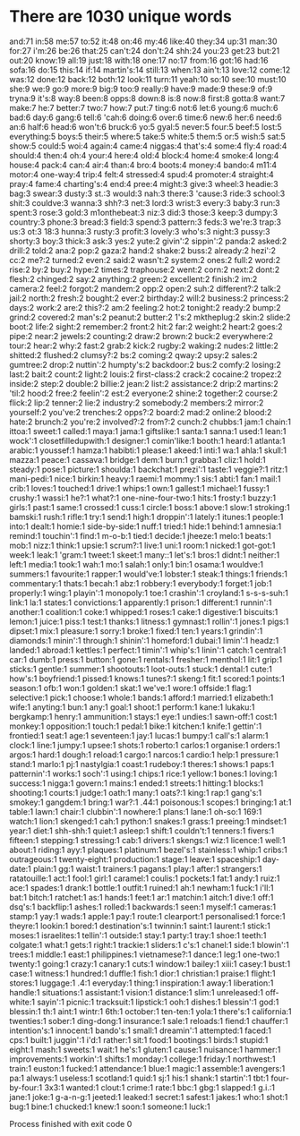 # There are 1030 unique words
and:71
in:58
me:57
to:52
it:48
on:46
my:46
like:40
they:34
up:31
man:30
for:27
i'm:26
be:26
that:25
can't:24
don't:24
shh:24
you:23
get:23
but:21
out:20
know:19
all:19
just:18
with:18
one:17
no:17
from:16
got:16
had:16
sofa:16
do:15
this:14
if:14
martin's:14
still:13
when:13
ain't:13
love:12
come:12
was:12
done:12
back:12
both:12
look:11
turn:11
yeah:10
so:10
see:10
must:10
she:9
we:9
go:9
more:9
big:9
too:9
really:9
have:9
made:9
these:9
of:9
tryna:9
it's:8
way:8
been:8
opps:8
down:8
is:8
now:8
first:8
gotta:8
want:7
make:7
he:7
better:7
two:7
how:7
put:7
ting:6
not:6
let:6
young:6
much:6
bad:6
day:6
gang:6
tell:6
'cah:6
doing:6
over:6
time:6
new:6
her:6
need:6
an:6
half:6
head:6
won't:6
bruck:6
yo:5
gyal:5
never:5
four:5
beef:5
lost:5
everything:5
boys:5
their:5
where:5
take:5
white:5
them:5
or:5
wish:5
sat:5
show:5
could:5
woi:4
again:4
came:4
niggas:4
that's:4
some:4
fly:4
road:4
should:4
then:4
oh:4
your:4
here:4
old:4
block:4
home:4
smoke:4
long:4
house:4
pack:4
can:4
air:4
than:4
bro:4
boots:4
money:4
bando:4
m11:4
motor:4
one-way:4
trip:4
felt:4
stressed:4
spud:4
promoter:4
straight:4
pray:4
fame:4
charting's:4
end:4
pree:4
might:3
give:3
wheel:3
headie:3
bag:3
swear:3
dusty:3
st.:3
would:3
nah:3
there:3
'cause:3
ride:3
school:3
shit:3
couldve:3
wanna:3
shh?:3
net:3
lord:3
wrist:3
every:3
baby:3
run:3
spent:3
rose:3
gold:3
m1onthebeat:3
niz:3
did:3
those:3
keep:3
dumpy:3
country:3
phone:3
bread:3
field:3
spend:3
pattern:3
feds:3
we're:3
trap:3
us:3
ot:3
18:3
hunna:3
rusty:3
profit:3
lovely:3
who's:3
night:3
pussy:3
shorty:3
boy:3
thick:3
ask:3
yes:2
yute:2
givin':2
sippin':2
panda:2
asked:2
drill:2
told:2
ana:2
pop:2
gaza:2
hand:2
shake:2
buss:2
already:2
hezi':2
cc:2
me?:2
turned:2
even:2
said:2
wasn't:2
system:2
ones:2
full:2
word:2
rise:2
by:2
buy:2
hype:2
times:2
traphouse:2
went:2
corn:2
next:2
dont:2
flesh:2
chinged:2
say:2
anything:2
green:2
excellent:2
finish:2
im:2
camera:2
feel:2
forgot:2
mandem:2
opp:2
open:2
suh:2
different?:2
talk:2
jail:2
north:2
fresh:2
bought:2
ever:2
birthday:2
will:2
business:2
princess:2
days:2
work:2
are:2
this?:2
am:2
feeling:2
hot:2
tonight:2
ready:2
bump:2
grind:2
covered:2
man's:2
peanut:2
butter:2
1's:2
mktheplug:2
skin:2
slide:2
boot:2
life:2
sight:2
remember:2
front:2
hit:2
far:2
weight:2
heart:2
goes:2
pipe:2
near:2
jewels:2
counting:2
draw:2
brown:2
buck:2
everywhere:2
tour:2
hear:2
why:2
fast:2
grab:2
kick:2
rugby:2
waking:2
nudes:2
little:2
shitted:2
flushed:2
clumsy?:2
bs:2
coming:2
qway:2
upsy:2
sales:2
gumtree:2
drop:2
nuttin':2
humpty's:2
backdoor:2
bus:2
comfy:2
losing:2
last:2
bait:2
count:2
light:2
louis:2
first-class:2
crack:2
cocaine:2
tropez:2
inside:2
step:2
double:2
billie:2
jean:2
list:2
assistance:2
drip:2
martins:2
'til:2
hood:2
free:2
feelin':2
est:2
everyone:2
shine:2
together:2
course:2
flick:2
lip:2
tenner:2
lie:2
industry:2
somebody:2
members:2
mirror:2
yourself:2
you've:2
trenches:2
opps?:2
board:2
mad:2
online:2
blood:2
hate:2
brunch:2
you're:2
involved?:2
from?:2
cunch:2
chubbs:1
jam:1
chain:1
ittoa:1
sweet:1
called:1
maya:1
jama:1
giftslike:1
santa:1
sanna:1
used:1
lean:1
wock':1
closetfilledupwith:1
designer:1
comin'like:1
booth:1
heard:1
atlanta:1
arabic:1
youssef:1
hamza:1
habibti:1
please:1
akeed:1
inti:1
wa:1
ahla:1
skull:1
mazza:1
peace:1
cassava:1
bridge:1
dem:1
burn:1
grabba:1
cliz:1
hold:1
steady:1
pose:1
picture:1
shoulda:1
backchat:1
prezi':1
taste:1
veggie?:1
ritz:1
mani-pedi:1
nice:1
birkin:1
heavy:1
raemi:1
mommy:1
sis:1
abti:1
fan:1
mail:1
crib:1
loves:1
touched:1
drive:1
whips:1
own:1
gallest:1
michael:1
fussy:1
crushy:1
wassi:1
he?:1
what?:1
one-nine-four-two:1
hits:1
frosty:1
buzzy:1
girls:1
past:1
same:1
crossed:1
cuss:1
circle:1
boss:1
above:1
slow:1
stroking:1
bamski:1
rush:1
rifle:1
try:1
send:1
high:1
droppin':1
lately:1
itunes:1
people:1
into:1
dealt:1
homie:1
side-by-side:1
nuff:1
tried:1
hide:1
behind:1
amnesia:1
remind:1
touchin':1
find:1
m-o-b:1
tied:1
decide:1
jheeze:1
melo:1
beats:1
mob:1
nizz:1
think:1
upsie:1
scrum?:1
live:1
uni:1
room:1
nicked:1
got-got:1
week:1
leak:1
'gram:1
tweet:1
skeet:1
many::1
let's:1
bros:1
didnt:1
neither:1
left:1
media:1
took:1
wah:1
mo:1
salah:1
only:1
bin:1
osama:1
wouldve:1
summers:1
favourite:1
rapper:1
would've:1
lobster:1
steak:1
things:1
friends:1
commentary:1
thats:1
becah:1
abz:1
robbery:1
everybody:1
forget:1
job:1
properly:1
wing:1
playin':1
monopoly:1
toe:1
crashin':1
croyland:1
s-s-s-suh:1
link:1
la:1
states:1
convictions:1
apparently:1
prison:1
different:1
runnin':1
another:1
coalition:1
coke:1
whipped:1
roses:1
cake:1
digestive:1
biscuits:1
lemon:1
juice:1
piss:1
test:1
thanks:1
litness:1
gymnast:1
rollin':1
jones:1
pigs:1
dipset:1
mix:1
pleasure:1
sorry:1
broke:1
fixed:1
ten:1
years:1
grindin':1
diamonds:1
minin':1
through:1
shinin':1
homeford:1
dubai:1
limin':1
headz:1
landed:1
abroad:1
kettles:1
perfect:1
timin':1
whip's:1
linin':1
catch:1
central:1
car:1
dumb:1
press:1
button:1
gone:1
rentals:1
fresher:1
menthol:1
lit:1
grip:1
sticks:1
gentle:1
summer:1
shootouts:1
loot-outs:1
stuck:1
dental:1
cute:1
how's:1
boyfriend:1
pissed:1
knows:1
tunes?:1
skeng:1
fit:1
scored:1
points:1
season:1
ofb:1
won:1
golden:1
skat:1
we've:1
wore:1
offside:1
flag:1
selective:1
pick:1
choose:1
whole:1
bands:1
afford:1
married:1
elizabeth:1
wife:1
anyting:1
bun:1
any:1
goal:1
shoot:1
perform:1
kane:1
lukaku:1
bergkamp:1
henry:1
ammunition:1
stays:1
eye:1
undies:1
sawn-off:1
cost:1
monkey:1
opposition:1
touch:1
pedal:1
bike:1
kitchen:1
knife:1
gettin':1
frontied:1
seat:1
age:1
seventeen:1
jay:1
lucas:1
bumpy:1
call's:1
alarm:1
clock:1
line:1
jumpy:1
upsee:1
shots:1
roberto:1
carlos:1
organise:1
orders:1
argos:1
hard:1
dough:1
reload:1
cargo:1
narcos:1
cardio:1
help:1
pressure:1
stand:1
marlo:1
pj:1
nastylgia:1
coast:1
rudeboy:1
theres:1
shows:1
paps:1
patternin':1
works:1
soch':1
using:1
chips:1
rice:1
yellow:1
bones:1
loving:1
success:1
nigga:1
govern:1
mains:1
ended:1
streets:1
hitting:1
blocks:1
shooting:1
courts:1
judge:1
oath:1
many:1
oats?:1
king:1
rap:1
gang's:1
smokey:1
gangdem:1
bring:1
war?:1
.44:1
poisonous:1
scopes:1
bringing:1
at:1
table:1
lawn:1
chair:1
clubbin':1
nowhere:1
plans:1
lane:1
oh-so:1
169:1
watch:1
lion:1
skenged:1
cah:1
python:1
snakes:1
grass:1
preeing:1
mindset:1
year:1
diet:1
shh-shh:1
quiet:1
asleep:1
shift:1
couldn't:1
tenners:1
fivers:1
fifteen:1
stepping:1
stressing:1
cab:1
drivers:1
skengs:1
wiz:1
licence:1
well:1
about:1
riding:1
ayy:1
plaques:1
platinum:1
bezel's:1
stainless:1
whip:1
cribs:1
outrageous:1
twenty-eight:1
production:1
stage:1
leave:1
spaceship:1
day-date:1
plain:1
gg:1
waist:1
trainers:1
pagans:1
play:1
after:1
strangers:1
ratatouille:1
act:1
fool:1
girl:1
caramel:1
coulis:1
pockets:1
fat:1
andy:1
ruiz:1
ace:1
spades:1
drank:1
bottle:1
outfit:1
ruined:1
ah:1
newham:1
fuck:1
i'll:1
bat:1
bitch:1
ratchet:1
as:1
hands:1
feet:1
ar:1
matchin:1
aitch:1
dive:1
off:1
dsq's:1
backflip:1
ashes:1
rolled:1
backwards:1
seen:1
myself:1
cameras:1
stamp:1
yay:1
wads:1
apple:1
pay:1
route:1
clearport:1
personalised:1
force:1
theyre:1
lookin:1
bored:1
destination's:1
twinnin:1
saint:1
laurent:1
stick:1
moses:1
israelites:1
tellin':1
outside:1
stay:1
party:1
tray:1
shoe:1
teeth:1
colgate:1
what:1
gets:1
right:1
trackie:1
sliders:1
c's:1
chanel:1
side:1
blowin':1
trees:1
middle:1
east:1
philippines:1
vietnamese?:1
dance:1
leg:1
one-two:1
twenty:1
going:1
crazy:1
canary:1
cuts:1
window:1
bailey:1
xiii:1
casey:1
bust:1
case:1
witness:1
hundred:1
duffle:1
fish:1
dior:1
christian:1
praise:1
flight:1
stores:1
luggage:1
.4:1
everyday:1
thing:1
inspiration:1
away:1
liberation:1
handle:1
situations:1
assistant:1
vision:1
distance:1
slim:1
unreleased:1
off-white:1
sayin':1
picnic:1
tracksuit:1
lipstick:1
ooh:1
dishes:1
blessin':1
god:1
blessin:1
th:1
aint:1
wintr:1
6th:1
october:1
ten-ten:1
yola:1
there's:1
california:1
twenties:1
sober:1
ding-dong:1
insurance:1
sale:1
reloads:1
fiend:1
chauffer:1
intention's:1
innocent:1
bando's:1
small:1
dreamin':1
attempted:1
faced:1
cps:1
built:1
juggin':1
i'd:1
rather:1
sit:1
food:1
bootings:1
birds:1
stupid:1
eight:1
mash:1
sweets:1
wait:1
he's:1
gluten:1
cause:1
nuisance:1
hammer:1
improvements:1
workin':1
shifts:1
monday:1
college:1
friday:1
northwest:1
train:1
euston:1
fucked:1
attendance:1
blue:1
magic:1
assemble:1
avengers:1
pa:1
always:1
useless:1
scotland:1
quid:1
sj:1
his:1
shank:1
startin':1
tbt:1
four-by-four:1
3x3:1
wanted:1
clout:1
crime:1
rate:1
bbc:1
gbg:1
slapped:1
g.i.:1
jane:1
joke:1
g-a-n-g:1
jeeted:1
leaked:1
secret:1
safest:1
jakes:1
who:1
shot:1
bug:1
bine:1
chucked:1
knew:1
soon:1
someone:1
luck:1

Process finished with exit code 0
